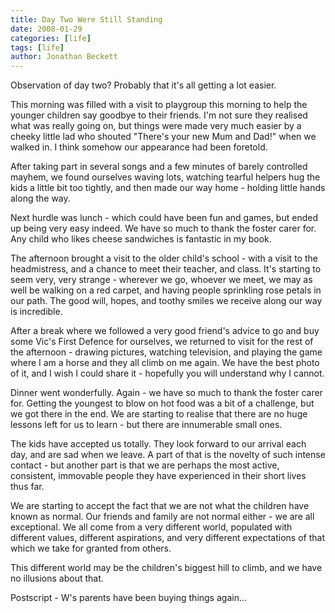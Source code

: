 ```yaml
---
title: Day Two Were Still Standing
date: 2008-01-29
categories: [life]
tags: [life]
author: Jonathan Beckett
---
```


Observation of day two? Probably that it's all getting a lot easier.

This morning was filled with a visit to playgroup this morning to help the younger children say goodbye to their friends. I'm not sure they realised what was really going on, but things were made very much easier by a cheeky little lad who shouted "There's your new Mum and Dad!" when we walked in. I think somehow our appearance had been foretold.

After taking part in several songs and a few minutes of barely controlled mayhem, we found ourselves waving lots, watching tearful helpers hug the kids a little bit too tightly, and then made our way home - holding little hands along the way.

Next hurdle was lunch - which could have been fun and games, but ended up being very easy indeed. We have so much to thank the foster carer for. Any child who likes cheese sandwiches is fantastic in my book.

The afternoon brought a visit to the older child's school - with a visit to the headmistress, and a chance to meet their teacher, and class. It's starting to seem very, very strange - wherever we go, whoever we meet, we may as well be walking on a red carpet, and having people sprinkling rose petals in our path. The good will, hopes, and toothy smiles we receive along our way is incredible.

After a break where we followed a very good friend's advice to go and buy some Vic's First Defence for ourselves, we returned to visit for the rest of the afternoon - drawing pictures, watching television, and playing the game where I am a horse and they all climb on me again. We have the best photo of it, and I wish I could share it - hopefully you will understand why I cannot.

Dinner went wonderfully. Again - we have so much to thank the foster carer for. Getting the youngest to blow on hot food was a bit of a challenge, but we got there in the end. We are starting to realise that there are no huge lessons left for us to learn - but there are innumerable small ones.

The kids have accepted us totally. They look forward to our arrival each day, and are sad when we leave. A part of that is the novelty of such intense contact - but another part is that we are perhaps the most active, consistent, immovable people they have experienced in their short lives thus far.

We are starting to accept the fact that we are not what the children have known as normal. Our friends and family are not normal either - we are all exceptional. We all come from a very different world, populated with different values, different aspirations, and very different expectations of that which we take for granted from others.

This different world may be the children's biggest hill to climb, and we have no illusions about that.

Postscript - W's parents have been buying things again...